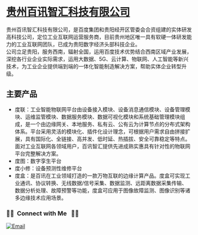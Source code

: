 
# [贵州百讯智汇科技有限公司](http://www.aibaixun.com/)

贵州百讯智汇科技有限公司，是百度集团和贵阳经开区管委会合资组建的实体研发高科技公司，定位工业互联网运营服务商，目前贵州地区唯一具有软硬一体研发能力的工业互联网团队，已成为贵阳数字经济头部科技企业。<br/>
公司立足贵阳，服务西南，辐射全国，运用百度技术优势结合西南区域产业发展，深挖各行业企业实际需求，运用大数据、5G、云计算、物联网、人工智能等新兴技术，为工业企业提供端到端的一体化智能制造解决方案，帮助实体企业转型升级。

## 主要产品
- 度联：工业智能物联网平台由设备接入模块、设备消息通信模块、设备管理模块、运维监管模块、数据服务模块、数据可视化模块和系统基础管理模块组成，是一个由边缘网关、本地服务、私有云、公有云为计算节点的分布式架构体系。平台采用灵活的模块化、插件化设计理念，可根据用户需求自由拼接扩展，具有国际化、全链接、高并发、低时延、热插拔、安全可靠稳定等特点。面对工业互联网各领域用户，百讯智汇提供先进成熟实惠具有针对性的物联网平台完整解决方案。
- 度图：数字孪生平台
- 度小修：设备预测性维修平台
- 度盒：是百讯在工业领域打造的一款万物互联的边缘计算产品。度盒可实现工业通讯、协议转换、无线数据/信号采集、数据监测、远距离数据采集传输、数据分析处理、故障预警等功能，度盒可应用于图像故障监测、图像识别等诸多边缘技术应用场景。


<h3> 🤝🏻 &nbsp;Connect with Me &nbsp; 🤝🏻  </h3>
<a href="mailto:develop@aibaixun.com"><img alt="Email" src="https://img.shields.io/badge/develop@aibaixun.com-blue?style=flat-square&logo=gmail"></a>


